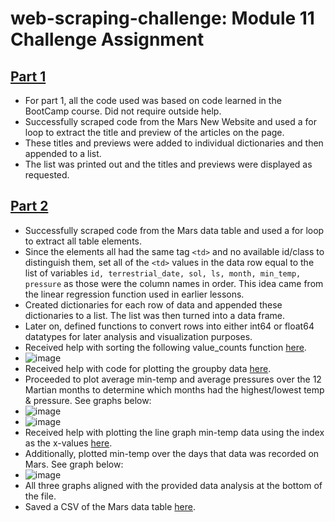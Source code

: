 # web-scraping-challenge: Module 11 Challenge Assignment
## [Part 1](https://github.com/lvit001/web-scraping-challenge/blob/main/Starter_Code/part_1_mars_news.ipynb)
- For part 1, all the code used was based on code learned in the BootCamp course. Did not require outside help.
- Successfully scraped code from the Mars New Website and used a for loop to extract the title and preview of the articles on the page.
- These titles and previews were added to individual dictionaries and then appended to a list.
- The list was printed out and the titles and previews were displayed as requested.
## [Part 2](https://github.com/lvit001/web-scraping-challenge/blob/main/Starter_Code/part_2_mars_weather.ipynb)
- Successfully scraped code from the Mars data table and used a for loop to extract all table elements.
- Since the elements all had the same tag `<td>` and no available id/class to distinguish them, set all of the `<td>` values in the data row equal to the list of variables `id, terrestrial_date, sol, ls, month, min_temp, pressure` as those were the column names in order. This idea came from the linear regression function used in earlier lessons.
- Created dictionaries for each row of data and appended these dictionaries to a list. The list was then turned into a data frame.
- Later on, defined functions to convert rows into either int64 or float64 datatypes for later analysis and visualization purposes.
- Received help with sorting the following value_counts function [here](https://pandas.pydata.org/docs/reference/api/pandas.DataFrame.value_counts.html).
- ![image](https://github.com/lvit001/web-scraping-challenge/assets/140283164/1e200505-bd1f-4972-b41d-af0c4b3b12e6)
- Received help with code for plotting the groupby data [here](https://stackoverflow.com/questions/40313727/bar-graph-from-dataframe-groupby).
- Proceeded to plot average min-temp and average pressures over the 12 Martian months to determine which months had the highest/lowest temp & pressure. See graphs below:
- ![image](https://github.com/lvit001/web-scraping-challenge/assets/140283164/e8528497-8a37-4f6e-8320-513839cffac1)
- ![image](https://github.com/lvit001/web-scraping-challenge/assets/140283164/a2afca44-93a8-4900-9abc-f9a7dcc7494f)
- Received help with plotting the line graph min-temp data using the index as the x-values [here](https://www.statology.org/pandas-plot-index/).
- Additionally, plotted min-temp over the days that data was recorded on Mars. See graph below:
- ![image](https://github.com/lvit001/web-scraping-challenge/assets/140283164/4277c293-9c0f-45d7-843a-351171669161)
- All three graphs aligned with the provided data analysis at the bottom of the file.
- Saved a CSV of the Mars data table [here](https://github.com/lvit001/web-scraping-challenge/blob/main/Starter_Code/mars_data.csv).




